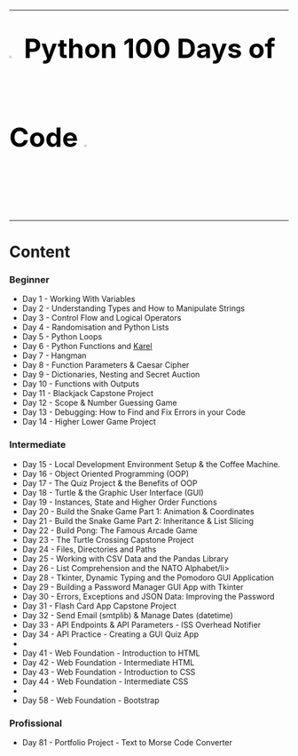 ***
# <font color=u size=8><img src="https://cdn.jsdelivr.net/gh/devicons/devicon/icons/python/python-original.svg" width=3%> Python 100 Days of Code <img src="https://cdn.jsdelivr.net/gh/devicons/devicon/icons/python/python-original.svg" width=3%></font>
***

# Content
### Beginner
<ul>
  <li> Day 1 - Working With Variables</li>
  <li> Day 2 - Understanding Types and How to Manipulate Strings</li>
  <li> Day 3 - Control Flow and Logical Operators</li>
  <li> Day 4 - Randomisation and Python Lists</li>
  <li> Day 5 - Python Loops</li>
  <li> Day 6 - Python Functions and <a href="https://reeborg.ca/">Karel</a></li>
  <li> Day 7 - Hangman</li>
  <li> Day 8 - Function Parameters & Caesar Cipher</li>
  <li> Day 9 - Dictionaries, Nesting and Secret Auction</li>
  <li> Day 10 - Functions with Outputs</li>
  <li> Day 11 - Blackjack Capstone Project</li>
  <li> Day 12 - Scope & Number Guessing Game</li>
  <li> Day 13 - Debugging: How to Find and Fix Errors in your Code</li>
  <li> Day 14 - Higher Lower Game Project</li>
</ul>

### Intermediate
<ul>
  <li> Day 15 - Local Development Environment Setup & the Coffee Machine.</li>
  <li> Day 16 - Object Oriented Programming (OOP)</li>
  <li> Day 17 - The Quiz Project & the Benefits of OOP</li>
  <li> Day 18 - Turtle & the Graphic User Interface (GUI)</li>
  <li> Day 19 - Instances, State and Higher Order Functions</li>
  <li> Day 20 - Build the Snake Game Part 1: Animation & Coordinates</li>
  <li> Day 21 - Build the Snake Game Part 2: Inheritance & List Slicing</li>
  <li> Day 22 - Build Pong: The Famous Arcade Game</li>
  <li> Day 23 - The Turtle Crossing Capstone Project</li>
  <li> Day 24 - Files, Directories and Paths</li>
  <li> Day 25 - Working with CSV Data and the Pandas Library</li>
  <li> Day 26 - List Comprehension and the NATO Alphabet/li>
  <li> Day 28 - Tkinter, Dynamic Typing and the Pomodoro GUI Application</li>
  <li> Day 29 - Building a Password Manager GUI App with Tkinter</li>
  <li> Day 30 - Errors, Exceptions and JSON Data: Improving the Password</li>
  <li> Day 31 - Flash Card App Capstone Project</li>
  <li> Day 32 - Send Email (smtplib) & Manage Dates (datetime)</li>
  <li> Day 33 - API Endpoints & API Parameters - ISS Overhead Notifier</li>
  <li> Day 34 - API Practice - Creating a GUI Quiz App</li>
  <li></li>
  <li> Day 41 - Web Foundation - Introduction to HTML</li>
  <li> Day 42 - Web Foundation - Intermediate HTML</li>
  <li> Day 43 - Web Foundation - Introduction to CSS</li>
  <li> Day 44 - Web Foundation - Intermediate CSS</li>
  <li></li>
  <li> Day 58 - Web Foundation - Bootstrap</li>
</ul>


### Profissional
<ul>
  <li> Day 81 - Portfolio Project - Text to Morse Code Converter</li>
</ul>
